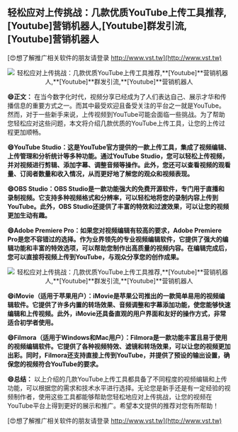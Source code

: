 ## **轻松应对上传挑战：几款优质YouTube上传工具推荐,**[Youtube]**营销机器人,**[Youtube]**群发引流,**[Youtube]**营销机器人**

[😍想了解推广相关软件的朋友请登录 http://www.vst.tw](http://www.vst.tw)

 <center><img src="https://vst.tw/MP4/tuiguang/png/0.png" alt="轻松应对上传挑战：几款优质YouTube上传工具推荐,**[Youtube]**营销机器人,**[Youtube]**群发引流,**[Youtube]**营销机器人"></center>

**😄正文：**
在当今数字化时代，视频分享已经成为了人们表达自己、展示才华和传播信息的重要方式之一。而其中最受欢迎且备受关注的平台之一就是YouTube。然而，对于一些新手来说，上传视频到YouTube可能会面临一些挑战。为了帮助您轻松应对这些问题，本文将介绍几款优质的YouTube上传工具，让您的上传过程更加顺畅。

**😄YouTube Studio：这是YouTube官方提供的一款上传工具，集成了视频编辑、上传管理和分析统计等多种功能。通过YouTube Studio，您可以轻松上传视频，并对视频进行剪辑、添加字幕、调整音频等操作。此外，您还可以查看视频的观看量、订阅者数量和收入情况，从而更好地了解您的观众和视频表现。**

**😄OBS Studio：OBS Studio是一款功能强大的免费开源软件，专门用于直播和录制视频。它支持多种视频格式和分辨率，可以轻松地将您的录制内容上传到YouTube。此外，OBS Studio还提供了丰富的特效和过渡效果，可以让您的视频更加生动有趣。**

**😄Adobe Premiere Pro：如果您对视频编辑有较高的要求，Adobe Premiere Pro是您不容错过的选择。作为业界领先的专业视频编辑软件，它提供了强大的编辑功能和丰富的特效选项，可以帮助您制作出高质量的视频内容。在编辑完成后，您可以直接将视频上传到YouTube，与观众分享您的创作成果。**

 <center><img src="https://vst.tw/MP4/tuiguang/png/8.png" alt="轻松应对上传挑战：几款优质YouTube上传工具推荐,**[Youtube]**营销机器人,**[Youtube]**群发引流,**[Youtube]**营销机器人"></center>

**😄iMovie（适用于苹果用户）：iMovie是苹果公司推出的一款简单易用的视频编辑软件。它提供了许多内置的转场效果、音频调整和字幕添加功能，使您能够快速编辑和上传视频。此外，iMovie还具备直观的用户界面和友好的操作方式，非常适合初学者使用。**

**😄Filmora（适用于Windows和Mac用户）：Filmora是一款功能丰富且易于使用的视频编辑软件。它提供了各种视频特效、滤镜和转场效果，可以让您的视频更加出彩。同时，Filmora还支持直接上传到YouTube，并提供了预设的输出设置，确保您的视频符合YouTube的要求。**

**😄总结：**
以上介绍的几款YouTube上传工具都具备了不同程度的视频编辑和上传功能，可以根据您的需求和技术水平进行选择。无论您是新手还是有一定经验的视频制作者，使用这些工具都能够帮助您轻松地应对上传挑战，让您的视频在YouTube平台上得到更好的展示和推广。希望本文提供的推荐对您有所帮助！

[😍想了解推广相关软件的朋友请登录 http://www.vst.tw](http://www.vst.tw)



